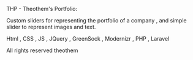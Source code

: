 THP - Theothem's Portfolio:

Custom sliders for representing the portfolio of a company , and simple slider to represent images and text.

Html , CSS , JS , JQuery , GreenSock , Modernizr , PHP , Laravel

All rights reserved theothem